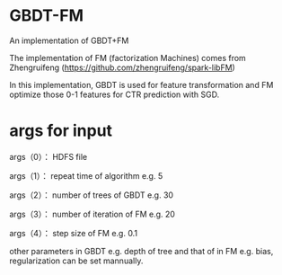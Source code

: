 # GBDT-FM
An implementation of GBDT+FM 

The implementation of FM (factorization Machines) comes from Zhengruifeng (https://github.com/zhengruifeng/spark-libFM)

In this implementation, GBDT is used for feature transformation and FM optimize those 0-1 features for CTR prediction with SGD.

# args for input
args（0）： HDFS file

args（1）： repeat time of algorithm e.g. 5

args（2）： number of trees of GBDT e.g. 30

args（3）： number of iteration of FM e.g. 20

args（4）： step size of FM e.g. 0.1

other parameters in GBDT e.g. depth of tree and that of in FM e.g. bias, regularization can be set mannually.

